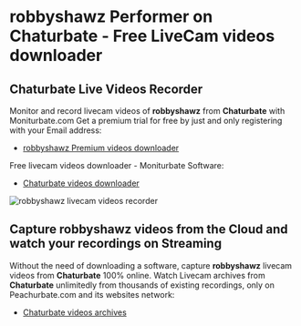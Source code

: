 # robbyshawz Performer on Chaturbate - Free LiveCam videos downloader

## Chaturbate Live Videos Recorder

Monitor and record livecam videos of **robbyshawz** from **Chaturbate** with Moniturbate.com
Get a premium trial for free by just and only registering with your Email address:
* [robbyshawz Premium videos downloader](https://moniturbate.com/request-demo-licence-key.html)

Free livecam videos downloader - Moniturbate Software:
* [Chaturbate videos downloader](https://moniturbate.com/moniturbate-download-software.html)

![robbyshawz livecam videos recorder](https://peachurnet.com/templates/moniturbate-software.png)


## Capture robbyshawz videos from the Cloud and watch your recordings on Streaming

Without the need of downloading a software, capture **robbyshawz** livecam videos from **Chaturbate** 100% online.
Watch Livecam archives from **Chaturbate** unlimitedly from thousands of existing recordings, only on Peachurbate.com and its websites network:
* [Chaturbate videos archives](https://peachurnet.com/)